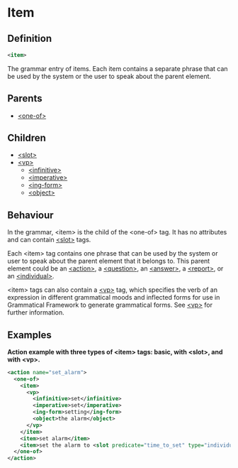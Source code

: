 <span style="font-size: 2em">**Item**</span>
## Definition
```xml
<item>
```

The grammar entry of items. Each item contains a separate phrase that can be used by the system or the user to speak about the parent element.

## Parents

- [<one-of\>](/tdm_documentation/grammar/children/one-of)

## Children

- [<slot\>](/tdm_documentation/grammar/children/slot)
- [<vp\>](/tdm_documentation/grammar/children/vp)
    - [<infinitive\>](/tdm_documentation/grammar/children/vp)
    - [<imperative\>](/tdm_documentation/grammar/children/vp)
    - [<ing-form\>](/tdm_documentation/grammar/children/vp)
    - [<object\>](/tdm_documentation/grammar/children/vp)

## Behaviour

In the grammar, <item\> is the child of the <one-of\> tag. It has no attributes and can contain [<slot\>](/tdm_documentation/grammar/children/slot) tags.

Each <item\> tag contains one phrase that can be used by the system or user to speak about the parent element that it belongs to. This parent element could be an [<action\>](/tdm_documentation/grammar/elements/action), a [<question\>](/tdm_documentation/grammar/elements/question), an [<answer\>](/tdm_documentation/grammar/elements/answer), a [<report\>](/tdm_documentation/grammar/elements/report), or an [<individual\>](/tdm_documentation/grammar/elements/individual).

<item\> tags can also contain a [<vp\>](/tdm_documentation/grammar/children/vp) tag, which specifies the verb of an expression in different grammatical moods and inflected forms for use in Grammatical Framework to generate grammatical forms. See [<vp\>](/tdm_documentation/grammar/children/vp) for further information.

## Examples

**Action example with three types of <item\> tags: basic, with <slot\>, and with <vp\>.**

```xml
<action name="set_alarm">
  <one-of>
    <item>
      <vp>
        <infinitive>set</infinitive>
        <imperative>set</imperative>
        <ing-form>setting</ing-form>
        <object>the alarm</object>
      </vp>
    </item>
    <item>set alarm</item>
    <item>set the alarm to <slot predicate="time_to_set" type="individual"/></item>
  </one-of>
</action>
```